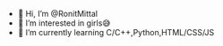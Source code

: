- 👋 Hi, I’m @RonitMittal
- 👀 I’m interested in girls😅
- 🌱 I’m currently learning C/C++,Python,HTML/CSS/JS

<!---
RonitMittal/RonitMittal is a ✨ special ✨ repository because its `README.md` (this file) appears on your GitHub profile.
You can click the Preview link to take a look at your changes.
--->
